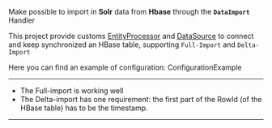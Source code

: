 Make possible to import in **Solr** data from **Hbase** through the **`DataImport`** Handler

This project provide customs [EntityProcessor](http://wiki.apache.org/solr/DataImportHandler#EntityProcessor) and [DataSource](http://wiki.apache.org/solr/DataImportHandler#DataSource) to connect and keep synchronized an HBase table, supporting `Full-Import` and `Delta-Import`

Here you can find an example of configuration: ConfigurationExample


---



  * The Full-import is working well
  * The Delta-import has one requirement: the first part of the RowId (of the HBase table) has to be the timestamp.



---



